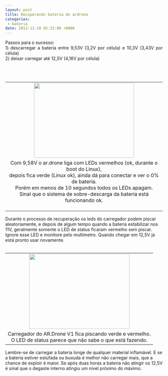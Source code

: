 ```yaml
---
layout: post
title: Recuperando bateria do ardrone
categories:
 - bateria
date: 2013-11-10 02:33:00 +0000
---
```


<div style="text-align: justify;">
Passos para o sucesso:<br/>
1) descarregar a bateria entre 9,53V (3,2V por célula) e 10,3V (3,43V por célula)&nbsp;</div>

<div style="text-align: justify;">
2) deixar carregar até 12,5V (4,16V por célula)</div>

<div>
<br/>
<a name="more"></a><br/></div>

<div>
<br/></div>

<table align="center" cellpadding="0" cellspacing="0" class="tr-caption-container" style="margin-left: auto; margin-right: auto; text-align: center;"><tbody>
<tr><td style="text-align: center;"><a href="http://1.bp.blogspot.com/-X9CD7tL_H8g/Un-Lr0CEI6I/AAAAAAAAnDo/N93DKUbY34o/s1600/2013-11-10+10.15.17.jpg" imageanchor="1" style="margin-left: auto; margin-right: auto;"><img border="0" height="240" src="http://1.bp.blogspot.com/-X9CD7tL_H8g/Un-Lr0CEI6I/AAAAAAAAnDo/N93DKUbY34o/s320/2013-11-10+10.15.17.jpg" width="320"/></a></td></tr>
<tr><td class="tr-caption" style="text-align: center;">Com 9,58V o ar.drone liga com LEDs vermelhos (ok, durante o boot do Linux),<br/>
depois fica verde (Linux ok), ainda dá para conectar e ver o 0% de bateria.<br/>
Porém em menos de 10 segundos todos os LEDs apagam.<br/>
Sinal que o sistema de sobre-descarga da bateria está funcionando ok.<br/>
<br/></td></tr>
</tbody></table>

<div>
Durante o processo de recuperação os leds do carregador podem piscar aleatoriamente, e depois de algum tempo quando a bateria estabilizar nos 11V, geralmente somente o LED de status ficaram vermelho sem piscar. Ignore esse LED e monitore pelo multimetro. Quando chegar em 12,5V já está pronto usar novamente.</div>

<div>
<br/></div>

<table align="center" cellpadding="0" cellspacing="0" class="tr-caption-container" style="margin-left: auto; margin-right: auto; text-align: center;"><tbody>
<tr><td style="text-align: center;"><a href="http://4.bp.blogspot.com/-mRxbf8rSgug/Un7vxn7-bQI/AAAAAAAAnDY/znA8i5NJ1aM/s1600/IMG_20131109_163508.jpg" imageanchor="1" style="margin-left: auto; margin-right: auto;"><img border="0" height="240" src="http://4.bp.blogspot.com/-mRxbf8rSgug/Un7vxn7-bQI/AAAAAAAAnDY/znA8i5NJ1aM/s320/IMG_20131109_163508.jpg" width="320"/></a></td></tr>
<tr><td class="tr-caption" style="text-align: center;">Carregador do AR.Drone V1 fica piscando verde e vermelho.<br/>
O LED de status parece que não sabe o que está fazendo.</td></tr>
</tbody></table>

Lembre-se de carregar a bateria longe de qualquer material inflamável. E se a bateria estiver estufada ou buxuda é melhor não carregar mais, que a chance de exploir é maior. Se após duas horas a bateria não atingir os 12,5V é sinal que o degaste interno atingiu um nível próximo do máximo.  

  

  

  